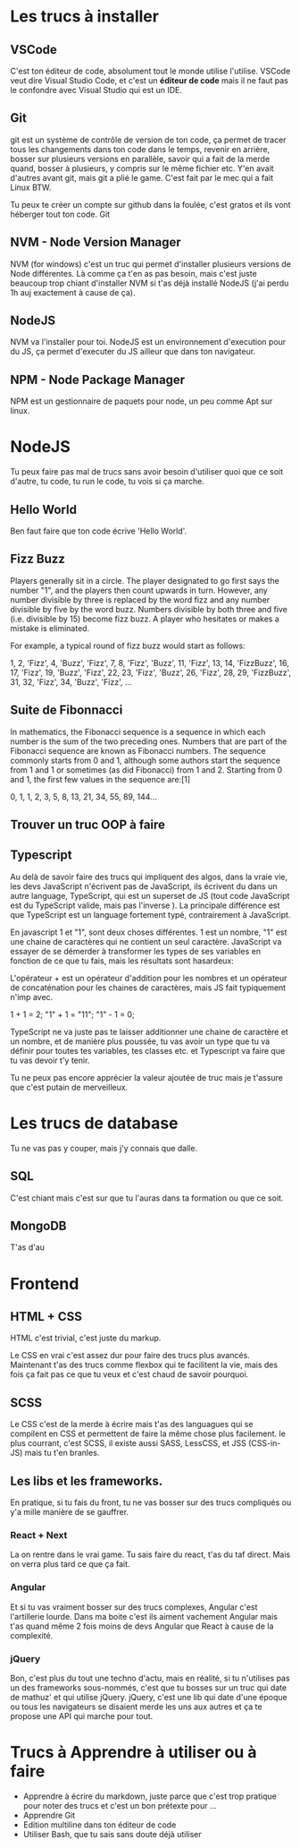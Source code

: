 # Les trucs à installer

## VSCode

C'est ton éditeur de code, absolument tout le monde utilise l'utilise. VSCode veut dire Visual Studio Code, et c'est un **éditeur de code** mais il ne faut pas le confondre avec Visual Studio qui est un IDE. 

## Git 
git est un système de contrôle de version de ton code, ça permet de tracer tous les changements dans ton code dans le temps, revenir en arrière, bosser sur plusieurs versions en parallèle, savoir qui a fait de la merde quand, bosser à plusieurs, y compris sur le même fichier etc. Y'en avait d'autres avant git, mais git a plié le game. C'est fait par le mec qui a fait Linux BTW.

Tu peux te créer un compte sur github dans la foulée, c'est gratos et ils vont héberger tout ton code. Git

## NVM - Node Version Manager
NVM (for windows) c'est un truc qui permet d'installer plusieurs versions de Node différentes. Là comme ça t'en as pas besoin, mais c'est juste beaucoup trop chiant d'installer NVM si t'as déjà installé NodeJS (j'ai perdu 1h auj exactement à cause de ça).

## NodeJS
NVM va l'installer pour toi. NodeJS est un environnement d'execution pour du JS, ça permet d'executer du JS ailleur que dans ton navigateur.

## NPM - Node Package Manager
NPM est un gestionnaire de paquets pour node, un peu comme Apt sur linux.

# NodeJS

Tu peux faire pas mal de trucs sans avoir besoin d'utiliser quoi que ce soit d'autre, tu code, tu run le code, tu vois si ça marche.

## Hello World

Ben faut faire que ton code écrive 'Hello World'.

## Fizz Buzz

Players generally sit in a circle. The player designated to go first says the number "1", and the players then count upwards in turn. However, any number divisible by three is replaced by the word fizz and any number divisible by five by the word buzz. Numbers divisible by both three and five (i.e. divisible by 15) become fizz buzz. A player who hesitates or makes a mistake is eliminated.

For example, a typical round of fizz buzz would start as follows:

1, 2, 'Fizz', 4, 'Buzz', 'Fizz', 7, 8, 'Fizz', 'Buzz', 11, 'Fizz', 13, 14, 'FizzBuzz', 16, 17, 'Fizz', 19, 'Buzz', 'Fizz', 22, 23, 'Fizz', 'Buzz', 26, 'Fizz', 28, 29, 'FizzBuzz', 31, 32, 'Fizz', 34, 'Buzz', 'Fizz', ...

## Suite de Fibonnacci

In mathematics, the Fibonacci sequence is a sequence in which each number is the sum of the two preceding ones. Numbers that are part of the Fibonacci sequence are known as Fibonacci numbers. The sequence commonly starts from 0 and 1, although some authors start the sequence from 1 and 1 or sometimes (as did Fibonacci) from 1 and 2. Starting from 0 and 1, the first few values in the sequence are:[1]

0, 1, 1, 2, 3, 5, 8, 13, 21, 34, 55, 89, 144...

## Trouver un truc OOP à faire



## Typescript

Au delà de savoir faire des trucs qui impliquent des algos, dans la vraie vie, les devs JavaScript n'écrivent pas de JavaScript, ils écrivent du dans un autre language, TypeScript, qui est un superset de JS (tout code JavaScript est du TypeScript valide, mais pas l'inverse ). La principale différence est que TypeScript est un language fortement typé, contrairement à JavaScript.

En javascript 1 et "1", sont deux choses différentes. 1 est un nombre, "1" est une chaine de caractères qui ne contient un seul caractère. JavaScript va essayer de se démerder à transformer les types de ses variables en fonction de ce que tu fais, mais les résultats sont hasardeux:

L'opérateur + est un opérateur d'addition pour les nombres et un opérateur de concaténation pour les chaines de caractères, mais JS fait typiquement n'imp avec.

 1  + 1 = 2;
"1" + 1 = "11";
"1" - 1 = 0;

TypeScript ne va juste pas te laisser additionner une chaine de caractère et un nombre, et de manière plus poussée, tu vas avoir un type que tu va définir pour toutes tes variables, tes classes etc. et Typescript va faire que tu vas devoir t'y tenir. 

Tu ne peux pas encore apprécier la valeur ajoutée de truc mais je t'assure que c'est putain de merveilleux. 


# Les trucs de database

Tu ne vas pas y couper, mais j'y connais que dalle.

## SQL

C'est chiant mais c'est sur que tu l'auras dans ta formation ou que ce soit.

## MongoDB

T'as d'au


# Frontend 

## HTML + CSS

HTML c'est trivial, c'est juste du markup.

Le CSS en vrai c'est assez dur pour faire des trucs plus avancés. Maintenant t'as des trucs comme flexbox qui te facilitent la vie, mais des fois ça fait pas ce que tu veux et c'est chaud de savoir pourquoi.

## SCSS

Le CSS c'est de la merde à écrire mais t'as des languagues qui se compilent en CSS et permettent de faire la même chose plus facilement. le plus courrant, c'est SCSS, il existe aussi SASS, LessCSS, et JSS (CSS-in-JS) mais tu t'en branles.


## Les libs et les frameworks.

En pratique, si tu fais du front, tu ne vas bosser sur des trucs compliqués ou y'a mille manière de se gauffrer. 



### React + Next

La on rentre dans le vrai game. Tu sais faire du react, t'as du taf direct. Mais on verra plus tard ce que ça fait.

### Angular

Et si tu vas vraiment bosser sur des trucs complexes, Angular c'est l'artillerie lourde. Dans ma boite c'est ils aiment vachement Angular mais t'as quand même 2 fois moins de devs Angular que React à cause de la complexité.



### jQuery

Bon, c'est plus du tout une techno d'actu, mais en réalité, si tu n'utilises pas un des frameworks sous-nommés, c'est que tu bosses sur un truc qui date de mathuz' et qui utilise jQuery. jQuery, c'est une lib qui date d'une époque ou tous les navigateurs se disaient merde les uns aux autres et ça te propose une API qui marche pour tout.



# Trucs à Apprendre à utiliser ou à faire

- Apprendre à écrire du markdown, juste parce que c'est trop pratique pour noter des trucs et c'est un bon prétexte pour ...
- Apprendre Git
- Edition multiline dans ton éditeur de code
- Utiliser Bash, que tu sais sans doute déjà utiliser